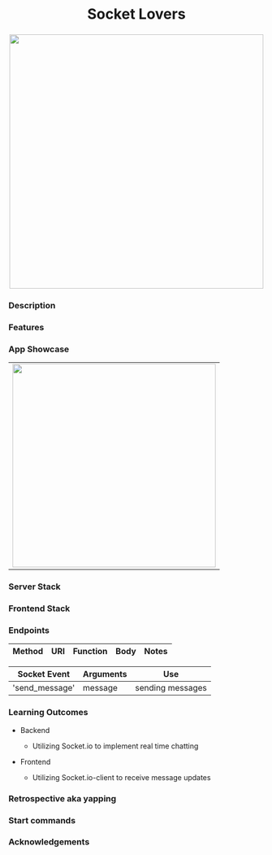 <h1 align="center">Socket Lovers</h1>
<h3 align="center"></h3>
<p align="center">
    <img align="center" width="500px" src="" >
</p>

### Description

### Features

### App Showcase

|                             |
| --------------------------- |
| <img width="400px" src="" > |

### Server Stack

### Frontend Stack

### Endpoints

| Method | URI | Function | Body | Notes |
| ------ | --- | -------- | ---- | ----- |

| Socket Event   | Arguments | Use              |
| -------------- | --------- | ---------------- |
| 'send_message' | message   | sending messages |

### Learning Outcomes

-   Backend
    -   Utilizing Socket.io to implement real time chatting

-   Frontend
    -   Utilizing Socket.io-client to receive message updates


### Retrospective aka yapping

### Start commands

### Acknowledgements
